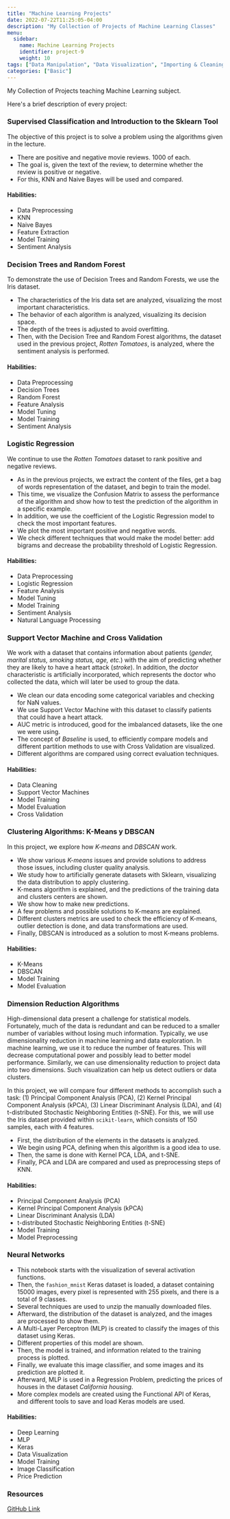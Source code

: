 ```yaml
---
title: "Machine Learning Projects"
date: 2022-07-22T11:25:05-04:00
description: "My Collection of Projects of Machine Learning Classes"
menu:
  sidebar:
    name: Machine Learning Projects
    identifier: project-9
    weight: 10
tags: ["Data Manipulation", "Data Visualization", "Importing & Cleaning Data", "Programming", "Probability & Statistics", "Machine Learning"]
categories: ["Basic"]
---
```


My Collection of Projects teaching Machine Learning subject.

Here's a brief description of every project:

### Supervised Classification and Introduction to the Sklearn Tool

The objective of this project is to solve a problem using the algorithms given in the lecture.

* There are positive and negative movie reviews. 1000 of each.
* The goal is, given the text of the review, to determine whether the review is positive or negative.
* For this, KNN and Naive Bayes will be used and compared.

#### Habilities:

- Data Preprocessing
- KNN
- Naive Bayes
- Feature Extraction
- Model Training
- Sentiment Analysis

### Decision Trees and Random Forest

To demonstrate the use of Decision Trees and Random Forests, we use the Iris dataset.

* The characteristics of the Iris data set are analyzed, visualizing the most important characteristics.
* The behavior of each algorithm is analyzed, visualizing its decision space.
* The depth of the trees is adjusted to avoid overfitting.
* Then, with the Decision Tree and Random Forest algorithms, the dataset used in the previous project, *Rotten Tomatoes*, is analyzed, where the sentiment analysis is performed.

#### Habilities:

- Data Preprocessing
- Decision Trees
- Random Forest
- Feature Analysis
- Model Tuning
- Model Training
- Sentiment Analysis

### Logistic Regression

We continue to use the _Rotten Tomatoes_ dataset to rank positive and negative reviews. 

* As in the previous projects, we extract the content of the files, get a bag of words representation of the dataset, and begin to train the model.
* This time, we visualize the Confusion Matrix to assess the performance of the algorithm and show how to test the prediction of the algorithm in a specific example.
* In addition, we use the coefficient of the Logistic Regression model to check the most important features.
* We plot the most important positive and negative words.
* We check different techniques that would make the model better: add bigrams and decrease the probability threshold of Logistic Regression.

#### Habilities:

- Data Preprocessing
- Logistic Regression
- Feature Analysis
- Model Tuning
- Model Training
- Sentiment Analysis
- Natural Language Processing

### Support Vector Machine and Cross Validation

We work with a dataset that contains information about patients (*gender, marital status, smoking status, age, etc.*) with the aim of predicting whether they are likely to have a heart attack (*stroke*). In addition, the *doctor* characteristic is artificially incorporated, which represents the doctor who collected the data, which will later be used to group the data.

* We clean our data encoding some categorical variables and checking for NaN values.
* We use Support Vector Machine with this dataset to classify patients that could have a heart attack.
* AUC metric is introduced, good for the imbalanced datasets, like the one we were using.
* The concept of *Baseline* is used, to efficiently compare models and different partition methods to use with Cross Validation are visualized.
* Different algorithms are compared using correct evaluation techniques.

#### Habilities:

- Data Cleaning
- Support Vector Machines
- Model Training
- Model Evaluation
- Cross Validation

### Clustering Algorithms: K-Means y DBSCAN

In this project, we explore how *K-means* and *DBSCAN* work.

* We show various *K-means* issues and provide solutions to address those issues, including cluster quality analysis.
* We study how to artificially generate datasets with Sklearn, visualizing the data distribution to apply clustering.
* K-means algorithm is explained, and the predictions of the training data and clusters centers are shown.
* We show how to make new predictions.
* A few problems and possible solutions to K-means are explained.
* Different clusters metrics are used to check the efficiency of K-means, outlier detection is done, and data transformations are used.
* Finally, DBSCAN is introduced as a solution to most K-means problems.

#### Habilities:

- K-Means
- DBSCAN
- Model Training
- Model Evaluation

### Dimension Reduction Algorithms

High-dimensional data present a challenge for statistical models. Fortunately, much of the data is redundant and can be reduced to a smaller number of variables without losing much information. Typically, we use dimensionality reduction in machine learning and data exploration. In machine learning, we use it to reduce the number of features. This will decrease computational power and possibly lead to better model performance. Similarly, we can use dimensionality reduction to project data into two dimensions. Such visualization can help us detect outliers or data clusters.

In this project, we will compare four different methods to accomplish such a task: (1) Principal Component Analysis (PCA), (2) Kernel Principal Component Analysis (kPCA), (3) Linear Discriminant Analysis (LDA), and (4) t-distributed Stochastic Neighboring Entities (t-SNE). For this, we will use the Iris dataset provided within `scikit-learn`, which consists of 150 samples, each with 4 features.

* First, the distribution of the elements in the datasets is analyzed.
* We begin using PCA, defining when this algorithm is a good idea to use.
* Then, the same is done with Kernel PCA, LDA, and t-SNE.
* Finally, PCA and LDA are compared and used as preprocessing steps of KNN.

#### Habilities:

- Principal Component Analysis (PCA)
- Kernel Principal Component Analysis (kPCA)
- Linear Discriminant Analysis (LDA)
- t-distributed Stochastic Neighboring Entities (t-SNE)
- Model Training
- Model Preprocessing

### Neural Networks

* This notebook starts with the visualization of several activation functions.
* Then, the `fashion_mnist` Keras dataset is loaded, a dataset containing 15000 images, every pixel is represented with 255 pixels, and there is a total of 9 classes.
* Several techniques are used to unzip the manually downloaded files.
* Afterward, the distribution of the dataset is analyzed, and the images are processed to show them.
* A Multi-Layer Perceptron (MLP) is created to classify the images of this dataset using Keras.
* Different properties of this model are shown.
* Then, the model is trained, and information related to the training process is plotted.
* Finally, we evaluate this image classifier, and some images and its prediction are plotted it.
* Afterward, MLP is used in a Regression Problem, predicting the prices of houses in the dataset *California housing*.
* More complex models are created using the Functional API of Keras, and different tools to save and load Keras models are used.

#### Habilities:

- Deep Learning
- MLP
- Keras
- Data Visualization
- Model Training
- Image Classification
- Price Prediction

### Resources
[GitHub Link](https://github.com/lorainemg/cp-ml)